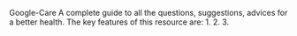Google-Care
A complete guide to all the questions, suggestions, advices for a better health. The key features of this resource are: 1. 2. 3.
